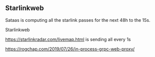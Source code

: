 ## Starlinkweb

Sataas is computing all the starlink passes for the next 48h to the 15s.

Starlinkweb



https://starlinkradar.com/livemap.html is sending all every 1s

https://rogchap.com/2019/07/26/in-process-grpc-web-proxy/